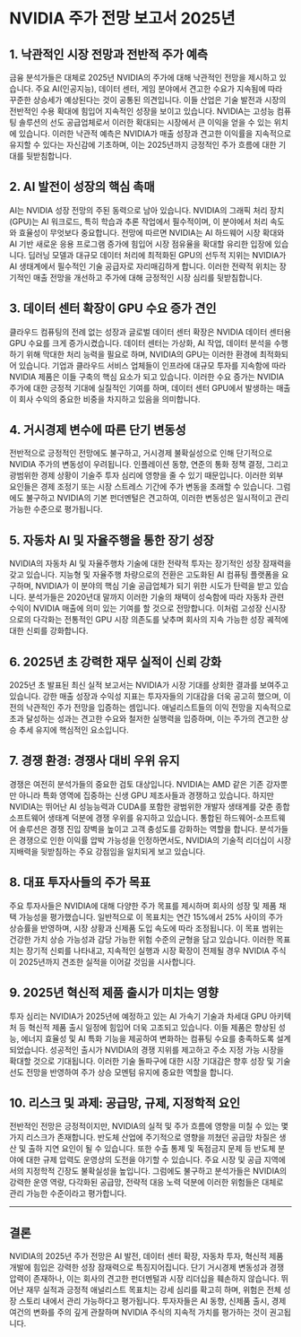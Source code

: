 # NVIDIA 주가 전망 보고서 2025년

## 1. 낙관적인 시장 전망과 전반적 주가 예측  
금융 분석가들은 대체로 2025년 NVIDIA의 주가에 대해 낙관적인 전망을 제시하고 있습니다. 주요 AI(인공지능), 데이터 센터, 게임 분야에서 견고한 수요가 지속됨에 따라 꾸준한 상승세가 예상된다는 것이 공통된 의견입니다. 이들 산업은 기술 발전과 시장의 전반적인 수용 확대에 힘입어 지속적인 성장을 보이고 있습니다. NVIDIA는 고성능 컴퓨팅 솔루션의 선도 공급업체로서 이러한 확대되는 시장에서 큰 이익을 얻을 수 있는 위치에 있습니다. 이러한 낙관적 예측은 NVIDIA가 매출 성장과 견고한 이익률을 지속적으로 유지할 수 있다는 자신감에 기초하며, 이는 2025년까지 긍정적인 주가 흐름에 대한 기대를 뒷받침합니다.

## 2. AI 발전이 성장의 핵심 촉매  
AI는 NVIDIA 성장 전망의 주된 동력으로 남아 있습니다. NVIDIA의 그래픽 처리 장치(GPU)는 AI 워크로드, 특히 학습과 추론 작업에서 필수적이며, 이 분야에서 처리 속도와 효율성이 무엇보다 중요합니다. 전망에 따르면 NVIDIA는 AI 하드웨어 시장 확대와 AI 기반 새로운 응용 프로그램 증가에 힘입어 시장 점유율을 확대할 유리한 입장에 있습니다. 딥러닝 모델과 대규모 데이터 처리에 최적화된 GPU의 선두적 지위는 NVIDIA가 AI 생태계에서 필수적인 기술 공급자로 자리매김하게 합니다. 이러한 전략적 위치는 장기적인 매출 전망을 개선하고 주가에 대해 긍정적인 시장 심리를 뒷받침합니다.

## 3. 데이터 센터 확장이 GPU 수요 증가 견인  
클라우드 컴퓨팅의 전례 없는 성장과 글로벌 데이터 센터 확장은 NVIDIA 데이터 센터용 GPU 수요를 크게 증가시켰습니다. 데이터 센터는 가상화, AI 작업, 데이터 분석을 수행하기 위해 막대한 처리 능력을 필요로 하며, NVIDIA의 GPU는 이러한 환경에 최적화되어 있습니다. 기업과 클라우드 서비스 업체들이 인프라에 대규모 투자를 지속함에 따라 NVIDIA 제품은 이들 구축의 핵심 요소가 되고 있습니다. 이러한 수요 증가는 NVIDIA 주가에 대한 긍정적 기대에 실질적인 기여를 하며, 데이터 센터 GPU에서 발생하는 매출이 회사 수익의 중요한 비중을 차지하고 있음을 의미합니다.

## 4. 거시경제 변수에 따른 단기 변동성  
전반적으로 긍정적인 전망에도 불구하고, 거시경제 불확실성으로 인해 단기적으로 NVIDIA 주가의 변동성이 우려됩니다. 인플레이션 동향, 연준의 통화 정책 결정, 그리고 광범위한 경제 상황이 기술주 투자 심리에 영향을 줄 수 있기 때문입니다. 이러한 외부 요인들은 경제 조정기 또는 시장 스트레스 기간에 주가 변동을 초래할 수 있습니다. 그럼에도 불구하고 NVIDIA의 기본 펀더멘털은 견고하여, 이러한 변동성은 일시적이고 관리 가능한 수준으로 평가됩니다.

## 5. 자동차 AI 및 자율주행을 통한 장기 성장  
NVIDIA의 자동차 AI 및 자율주행차 기술에 대한 전략적 투자는 장기적인 성장 잠재력을 갖고 있습니다. 지능형 및 자율주행 차량으로의 전환은 고도화된 AI 컴퓨팅 플랫폼을 요구하며, NVIDIA가 이 분야의 핵심 기술 공급업체가 되기 위한 시도가 탄력을 받고 있습니다. 분석가들은 2020년대 말까지 이러한 기술의 채택이 성숙함에 따라 자동차 관련 수익이 NVIDIA 매출에 의미 있는 기여를 할 것으로 전망합니다. 이처럼 고성장 신시장으로의 다각화는 전통적인 GPU 시장 의존도를 낮추며 회사의 지속 가능한 성장 궤적에 대한 신뢰를 강화합니다.

## 6. 2025년 초 강력한 재무 실적이 신뢰 강화  
2025년 초 발표된 최신 실적 보고서는 NVIDIA가 시장 기대를 상회한 결과를 보여주고 있습니다. 강한 매출 성장과 수익성 지표는 투자자들의 기대감을 더욱 공고히 했으며, 이전의 낙관적인 주가 전망을 입증하는 셈입니다. 애널리스트들의 이익 전망을 지속적으로 초과 달성하는 성과는 견고한 수요와 철저한 실행력을 입증하며, 이는 주가의 견고한 상승 추세 유지에 핵심적인 요소입니다.

## 7. 경쟁 환경: 경쟁사 대비 우위 유지  
경쟁은 여전히 분석가들의 중요한 검토 대상입니다. NVIDIA는 AMD 같은 기존 강자뿐만 아니라 특화 영역에 집중하는 신생 GPU 제조사들과 경쟁하고 있습니다. 하지만 NVIDIA는 뛰어난 AI 성능능력과 CUDA를 포함한 광범위한 개발자 생태계를 갖춘 종합 소프트웨어 생태계 덕분에 경쟁 우위를 유지하고 있습니다. 통합된 하드웨어-소프트웨어 솔루션은 경쟁 진입 장벽을 높이고 고객 충성도를 강화하는 역할을 합니다. 분석가들은 경쟁으로 인한 이익률 압박 가능성을 인정하면서도, NVIDIA의 기술적 리더십이 시장 지배력을 뒷받침하는 주요 강점임을 일치되게 보고 있습니다.

## 8. 대표 투자사들의 주가 목표  
주요 투자사들은 NVIDIA에 대해 다양한 주가 목표를 제시하며 회사의 성장 및 제품 채택 가능성을 평가했습니다. 일반적으로 이 목표치는 연간 15%에서 25% 사이의 주가 상승률을 반영하며, 시장 상황과 신제품 도입 속도에 따라 조정됩니다. 이 목표 범위는 건강한 가치 상승 가능성과 감당 가능한 위험 수준의 균형을 담고 있습니다. 이러한 목표치는 장기적 신뢰를 나타내고, 지속적인 실행과 시장 확장이 전제될 경우 NVIDIA 주식이 2025년까지 견조한 실적을 이어갈 것임을 시사합니다.

## 9. 2025년 혁신적 제품 출시가 미치는 영향  
투자 심리는 NVIDIA가 2025년에 예정하고 있는 AI 가속기 기술과 차세대 GPU 아키텍처 등 혁신적 제품 출시 일정에 힘입어 더욱 고조되고 있습니다. 이들 제품은 향상된 성능, 에너지 효율성 및 AI 특화 기능을 제공하여 변화하는 컴퓨팅 수요를 충족하도록 설계되었습니다. 성공적인 출시가 NVIDIA의 경쟁 지위를 제고하고 주소 지정 가능 시장을 확대할 것으로 기대됩니다. 이러한 기술 돌파구에 대한 시장 기대감은 향후 성장 및 기술 선도 전망을 반영하여 주가 상승 모멘텀 유지에 중요한 역할을 합니다.

## 10. 리스크 및 과제: 공급망, 규제, 지정학적 요인  
전반적인 전망은 긍정적이지만, NVIDIA의 실적 및 주가 흐름에 영향을 미칠 수 있는 몇 가지 리스크가 존재합니다. 반도체 산업에 주기적으로 영향을 끼쳤던 공급망 차질은 생산 및 출하 지연 요인이 될 수 있습니다. 또한 수출 통제 및 독점금지 문제 등 반도체 분야에 대한 규제 압력도 운영상의 도전을 야기할 수 있습니다. 주요 시장 및 공급 지역에서의 지정학적 긴장도 불확실성을 높입니다. 그럼에도 불구하고 분석가들은 NVIDIA의 강력한 운영 역량, 다각화된 공급망, 전략적 대응 노력 덕분에 이러한 위험들은 대체로 관리 가능한 수준이라고 평가합니다.

---

## 결론  
NVIDIA의 2025년 주가 전망은 AI 발전, 데이터 센터 확장, 자동차 투자, 혁신적 제품 개발에 힘입은 강력한 성장 잠재력으로 특징지어집니다. 단기 거시경제 변동성과 경쟁 압력이 존재하나, 이는 회사의 견고한 펀더멘털과 시장 리더십을 훼손하지 않습니다. 뛰어난 재무 실적과 긍정적 애널리스트 목표치는 강세 심리를 확고히 하며, 위험은 전체 성장 스토리 내에서 관리 가능하다고 평가됩니다. 투자자들은 AI 동향, 신제품 출시, 경제 여건의 변화를 주의 깊게 관찰하며 NVIDIA 주식의 지속적 가치를 평가하는 것이 권고됩니다.